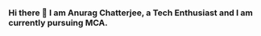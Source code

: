### Hi there 👋 I am Anurag Chatterjee, a Tech Enthusiast and I am currently pursuing MCA.

<!--
**anuragnewbie/anuragnewbie** is a ✨ _special_ ✨ repository because its `README.md` (this file) appears on your GitHub profile.

Here are some ideas to get you started:

- 🔭 I’m currently working on my new personal project on chat application.
- 🌱 I’m currently learning Full - Stack Web Development and DS.
- 👯 I’m looking to collaborate on ...
- 🤔 I’m looking for help with ...
- 💬 Ask me about anything related to technology.
- 📫 How to reach me: anuragchatterjee4@gmail.com
- 😄 Pronouns: ...
- ⚡ Fun fact: ...
-->

